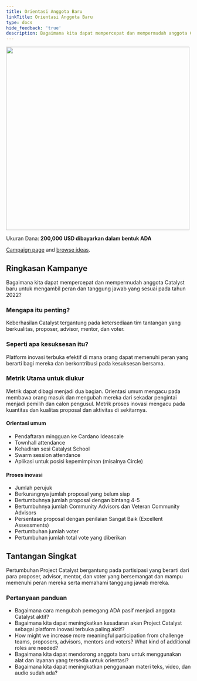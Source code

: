 ```yaml
---
title: Orientasi Anggota Baru
linkTitle: Orientasi Anggota Baru
type: docs
hide_feedback: 'true'
description: Bagaimana kita dapat mempercepat dan mempermudah anggota Catalyst baru untuk mengambil peran dan tanggung jawab yang sesuai pada tahun 2022?
---
```


<img src="https://cardano.ideascale.com/community-library/accounts/93/936143/Public/18-New-Member-Onboarding-16fc23.png" style="width:500px;height500px">

Ukuran Dana: **200,000 USD dibayarkan dalam bentuk ADA**

[Campaign page](https://cardano.ideascale.com/c/idea/382639) and [browse ideas](https://cardano.ideascale.com/c/campaigns/26450/stage/all/ideas/unspecified).

## Ringkasan Kampanye

Bagaimana kita dapat mempercepat dan mempermudah anggota Catalyst baru untuk mengambil peran dan tanggung jawab yang sesuai pada tahun 2022?

### Mengapa itu penting?

Keberhasilan Catalyst tergantung pada ketersediaan tim tantangan yang berkualitas, proposer, advisor, mentor, dan voter.

### Seperti apa kesuksesan itu?

Platform inovasi terbuka efektif di mana orang dapat memenuhi peran yang berarti bagi mereka dan berkontribusi pada kesuksesan bersama.

### Metrik Utama untuk diukur

Metrik dapat dibagi menjadi dua bagian. Orientasi umum mengacu pada membawa orang masuk dan mengubah mereka dari sekadar pengintai menjadi pemilih dan calon pengusul. Metrik proses inovasi mengacu pada kuantitas dan kualitas proposal dan aktivitas di sekitarnya.

#### Orientasi umum

- Pendaftaran mingguan ke Cardano Ideascale
- Townhall attendance
- Kehadiran sesi Catalyst School
- Swarm session attendance
- Aplikasi untuk posisi kepemimpinan (misalnya Circle)

#### Proses inovasi

- Jumlah perujuk
- Berkurangnya jumlah proposal yang belum siap
- Bertumbuhnya jumlah proposal dengan bintang 4-5
- Bertumbuhnya jumlah Community Advisors dan Veteran Community Advisors
- Persentase proposal dengan penilaian Sangat Baik (Excellent Assessments)
- Pertumbuhan jumlah voter
- Pertumbuhan jumlah total vote yang diberikan

## Tantangan Singkat

Pertumbuhan Project Catalyst bergantung pada partisipasi yang berarti dari para proposer, advisor, mentor, dan voter yang bersemangat dan mampu memenuhi peran mereka serta memahami tanggung jawab mereka.

### Pertanyaan panduan

- Bagaimana cara mengubah pemegang ADA pasif menjadi anggota Catalyst aktif?
- Bagaimana kita dapat meningkatkan kesadaran akan Project Catalyst sebagai platform inovasi terbuka paling aktif?
- How might we increase more meaningful participation from challenge teams, proposers, advisors, mentors and voters? What kind of additional roles are needed?
- Bagaimana kita dapat mendorong anggota baru untuk menggunakan alat dan layanan yang tersedia untuk orientasi?
- Bagaimana kita dapat meningkatkan penggunaan materi teks, video, dan audio sudah ada?
